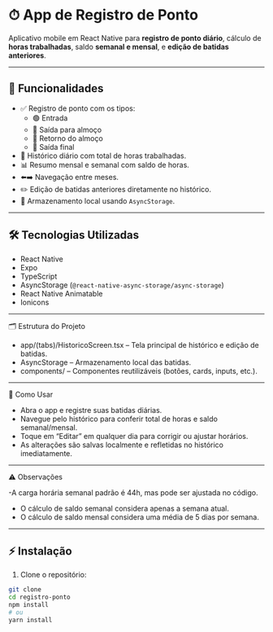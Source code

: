 # ⏱ App de Registro de Ponto

Aplicativo mobile em React Native para **registro de ponto diário**, cálculo de **horas trabalhadas**, saldo **semanal e mensal**, e **edição de batidas anteriores**.

---

## 🚀 Funcionalidades

- ✅ Registro de ponto com os tipos:
  - 🟢 Entrada
  - 🍔 Saída para almoço
  - 🔄 Retorno do almoço
  - 🔴 Saída final
- 📅 Histórico diário com total de horas trabalhadas.
- 📊 Resumo mensal e semanal com saldo de horas.
- ⬅️➡️ Navegação entre meses.
- ✏️ Edição de batidas anteriores diretamente no histórico.
- 💾 Armazenamento local usando `AsyncStorage`.

---

## 🛠 Tecnologias Utilizadas

- React Native
- Expo
- TypeScript
- AsyncStorage (`@react-native-async-storage/async-storage`)
- React Native Animatable
- Ionicons

---
🗂 Estrutura do Projeto

- app/(tabs)/HistoricoScreen.tsx – Tela principal de histórico e edição de batidas.
- AsyncStorage – Armazenamento local das batidas.
- components/ – Componentes reutilizáveis (botões, cards, inputs, etc.).
  
---
📌 Como Usar

- Abra o app e registre suas batidas diárias.
- Navegue pelo histórico para conferir total de horas e saldo semanal/mensal.
- Toque em “Editar” em qualquer dia para corrigir ou ajustar horários.
- As alterações são salvas localmente e refletidas no histórico imediatamente.
---

⚠️ Observações

-A carga horária semanal padrão é 44h, mas pode ser ajustada no código.
- O cálculo de saldo semanal considera apenas a semana atual.
- O cálculo de saldo mensal considera uma média de 5 dias por semana.
 ---
## ⚡ Instalação

1. Clone o repositório:
```bash
git clone
cd registro-ponto
npm install
# ou
yarn install


